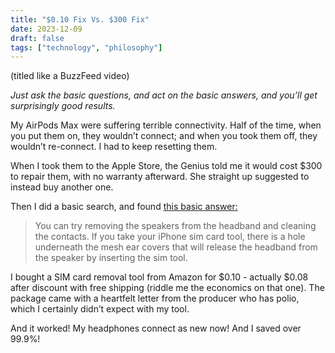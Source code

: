 ```yaml
---
title: "$0.10 Fix Vs. $300 Fix"
date: 2023-12-09
draft: false
tags: ["technology", "philosophy"]
---
```

(titled like a BuzzFeed video)

_Just ask the basic questions, and act on the basic answers, and you’ll get surprisingly good results._

My AirPods Max were suffering terrible connectivity. Half of the time, when you put them on, they wouldn’t connect; and when you took them off, they wouldn’t re-connect. I had to keep resetting them.

When I took them to the Apple Store, the Genius told me it would cost $300 to repair them, with no warranty afterward. She straight up suggested to instead buy another one.

Then I did a basic search, and found [this basic answer:](https://discussions.apple.com/thread/254898137)
> You can try removing the speakers from the headband and cleaning the contacts. If you take your iPhone sim card tool, there is a hole underneath the mesh ear covers that will release the headband from the speaker by inserting the sim tool.

I bought a SIM card removal tool from Amazon for $0.10 - actually $0.08 after discount with free shipping (riddle me the economics on that one). The package came with a heartfelt letter from the producer who has polio, which I certainly didn’t expect with my tool. 

And it worked! My headphones connect as new now! And I saved over 99.9%!
